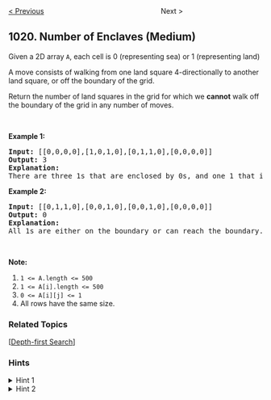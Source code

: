 <!--|This file generated by command(leetcode description); DO NOT EDIT.    |-->
<!--+----------------------------------------------------------------------+-->
<!--|@author    Openset <openset.wang@gmail.com>                           |-->
<!--|@link      https://github.com/openset                                 |-->
<!--|@home      https://github.com/openset/leetcode                        |-->
<!--+----------------------------------------------------------------------+-->

[< Previous](https://github.com/openset/leetcode/tree/master/problems/next-greater-node-in-linked-list "Next Greater Node In Linked List")
　　　　　　　　　　　　　　　　
Next >

## 1020. Number of Enclaves (Medium)

<p>Given a 2D array <code>A</code>, each cell is 0 (representing sea) or 1 (representing land)</p>

<p>A move consists of walking from one land square 4-directionally to another land square, or off the boundary of the grid.</p>

<p>Return the number of land squares in the grid for which we <strong>cannot</strong> walk off the boundary of the grid in any number of moves.</p>

<p>&nbsp;</p>

<p><strong>Example 1:</strong></p>

<pre>
<strong>Input: </strong><span id="example-input-1-1">[[0,0,0,0],[1,0,1,0],[0,1,1,0],[0,0,0,0]]</span>
<strong>Output: </strong><span id="example-output-1">3</span>
<strong>Explanation: </strong>
There are three 1s that are enclosed by 0s, and one 1 that isn&#39;t enclosed because its on the boundary.</pre>

<p><strong>Example 2:</strong></p>

<pre>
<strong>Input: </strong><span id="example-input-2-1">[[0,1,1,0],[0,0,1,0],[0,0,1,0],[0,0,0,0]]</span>
<strong>Output: </strong><span id="example-output-2">0</span>
<strong>Explanation: </strong>
All 1s are either on the boundary or can reach the boundary.
</pre>

<p>&nbsp;</p>

<p><strong>Note:</strong></p>

<ol>
	<li><code>1 &lt;= A.length &lt;= 500</code></li>
	<li><code>1 &lt;= A[i].length &lt;= 500</code></li>
	<li><code>0 &lt;= A[i][j] &lt;= 1</code></li>
	<li>All rows have the same size.</li>
</ol>

### Related Topics
  [[Depth-first Search](https://github.com/openset/leetcode/tree/master/tag/depth-first-search/README.md)]

### Hints
<details>
<summary>Hint 1</summary>
Can you model this problem as a graph problem?  Create n * m + 1 nodes where n * m nodes represents each cell of the map and one extra node to represent the exterior of the map.
</details>
<details>
<summary>Hint 2</summary>
In the map add edges between neighbors on land cells. And add edges between the exterior and land nodes which are in the boundary.
Return as answer the number of nodes that are not reachable from the exterior node.
</details>
